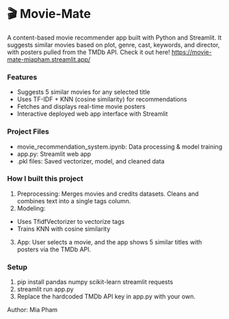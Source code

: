 # 🎬 Movie-Mate #

A content-based movie recommender app built with Python and Streamlit. It suggests similar movies based on plot, genre, cast, keywords, and director, with posters pulled from the TMDb API.
Check it out here!
https://movie-mate-miapham.streamlit.app/


### **Features** ##
- Suggests 5 similar movies for any selected title
- Uses TF-IDF + KNN (cosine similarity) for recommendations
- Fetches and displays real-time movie posters
- Interactive deployed web app interface with Streamlit


### **Project Files** ###
- movie_recommendation_system.ipynb: Data processing & model training
- app.py: Streamlit web app
- .pkl files: Saved vectorizer, model, and cleaned data


### **How I built this project** ###
1. Preprocessing: Merges movies and credits datasets. Cleans and combines text into a single tags column.
2. Modeling:
- Uses TfidfVectorizer to vectorize tags
- Trains KNN with cosine similarity
3. App: User selects a movie, and the app shows 5 similar titles with posters via the TMDb API.


### **Setup** ###
1. pip install pandas numpy scikit-learn streamlit requests
2. streamlit run app.py
3. Replace the hardcoded TMDb API key in app.py with your own.




Author: Mia Pham


